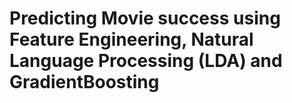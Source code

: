 # Predicting Movie success using Feature Engineering, Natural Language Processing (LDA) and GradientBoosting
